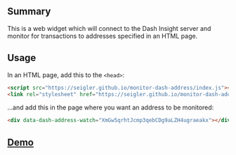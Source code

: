 ## Summary

This is a web widget which will connect to the Dash Insight server and
monitor for transactions to addresses specified in an HTML page.

## Usage

In an HTML page, add this to the `<head>`:
```html
<script src="https://seigler.github.io/monitor-dash-address/index.js"></script>
<link rel="stylesheet" href="https://seigler.github.io/monitor-dash-address/styles.css">
```

...and add this in the page where you want an address to be monitored:
```html
<div data-dash-address-watch="XmGw5qrhtJcmp3qebCDg9aLZH4ugraeakx"></div>
```

## [Demo](https://seigler.github.io/monitor-dash-address/)
